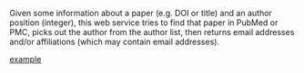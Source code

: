 Given some information about a paper (e.g. DOI or title) and an author position (integer), this web service tries to find that paper in PubMed or PMC, picks out the author from the author list, then returns email addresses and/or affiliations (which may contain email addresses).

[example](http://localhost:3000/author?term=%2210.1186/s12864-017-3982-1%22[DOI]&position=2)
